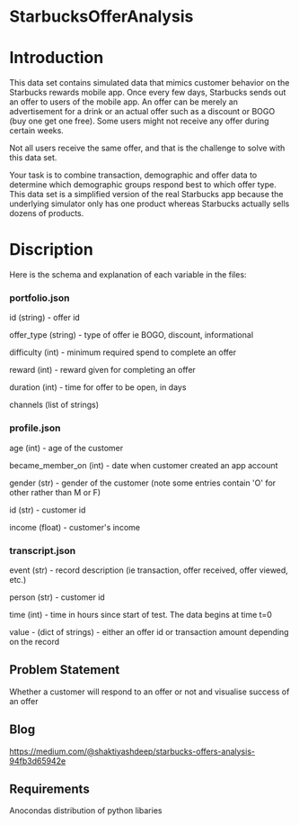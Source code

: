 # StarbucksOfferAnalysis

# Introduction

This data set contains simulated data that mimics customer behavior on the Starbucks rewards mobile app. Once every few days, Starbucks sends out an offer to users of the mobile app. An offer can be merely an advertisement for a drink or an actual offer such as a discount or BOGO (buy one get one free). Some users might not receive any offer during certain weeks.


Not all users receive the same offer, and that is the challenge to solve with this data set.


Your task is to combine transaction, demographic and offer data to determine which demographic groups respond best to which offer type. This data set is a simplified version of the real Starbucks app because the underlying simulator only has one product whereas Starbucks actually sells dozens of products.

# Discription

Here is the schema and explanation of each variable in the files:



### portfolio.json


id (string) - offer id

offer_type (string) - type of offer ie BOGO, discount, informational

difficulty (int) - minimum required spend to complete an offer

reward (int) - reward given for completing an offer

duration (int) - time for offer to be open, in days

channels (list of strings)


### profile.json



age (int) - age of the customer

became_member_on (int) - date when customer created an app account

gender (str) - gender of the customer (note some entries contain 'O' for other rather than M or F)

id (str) - customer id

income (float) - customer's income

### transcript.json


event (str) - record description (ie transaction, offer received, offer viewed, etc.)

person (str) - customer id

time (int) - time in hours since start of test. The data begins at time t=0

value - (dict of strings) - either an offer id or transaction amount depending on the record



## Problem Statement 

Whether a customer will respond to an offer or not and visualise success of an offer


## Blog

https://medium.com/@shaktiyashdeep/starbucks-offers-analysis-94fb3d65942e


## Requirements

Anocondas distribution of python libaries



